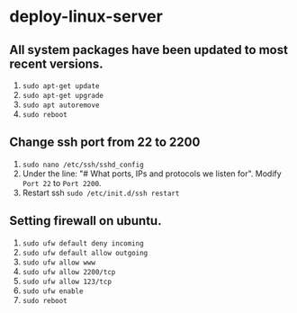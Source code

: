 # deploy-linux-server

## All system packages have been updated to most recent versions.
1. `sudo apt-get update`
2. `sudo apt-get upgrade`
3. `sudo apt autoremove`
4. `sudo reboot`

## Change ssh port from 22 to 2200
1. `sudo nano /etc/ssh/sshd_config`
2. Under the line: "# What ports, IPs and protocols we listen for". Modify `Port 22` to `Port 2200`.
3. Restart ssh `sudo /etc/init.d/ssh restart`

## Setting firewall on ubuntu.
1. `sudo ufw default deny incoming`
2. `sudo ufw default allow outgoing`
3. `sudo ufw allow www`
4. `sudo ufw allow 2200/tcp`
5. `sudo ufw allow 123/tcp`
6. `sudo ufw enable`
7. `sudo reboot`
